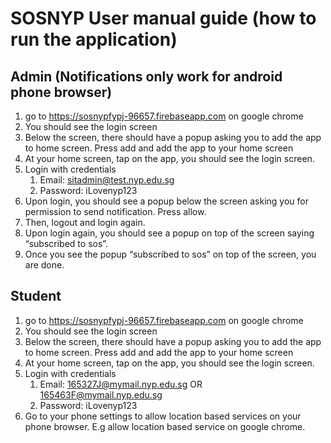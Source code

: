 # SOSNYP User manual guide (how to run the application) 

## Admin (Notifications only work for android phone browser)
1. go to https://sosnypfypj-96657.firebaseapp.com  on google chrome
2. You should see the login screen
3. Below the screen, there should have a popup asking you to add the app to home screen. Press add and add the app to your home screen
4. At your home screen, tap on the app, you should see the login screen.
5. Login with credentials
    1. Email: sitadmin@test.nyp.edu.sg
    2. Password: iLovenyp123
6. Upon login, you should see a popup below the screen asking you for permission to send notification. Press allow.
7. Then, logout and login again.
8. Upon login again, you should see a popup on top of the screen saying “subscribed to sos”.
9. Once you see the popup “subscribed to sos” on top of the screen, you are done.
## Student
1. go to https://sosnypfypj-96657.firebaseapp.com on google chrome
2. You should see the login screen
3. Below the screen, there should have a popup asking you to add the app to home screen. Press add and add the app to your home screen
4. At your home screen, tap on the app, you should see the login screen.
5. Login with credentials
    1. Email: 165327J@mymail.nyp.edu.sg OR 165463F@mymail.nyp.edu.sg
    2. Password: iLovenyp123
6. Go to your phone settings to allow location based services on your phone browser. E.g allow location based service on google chrome.
